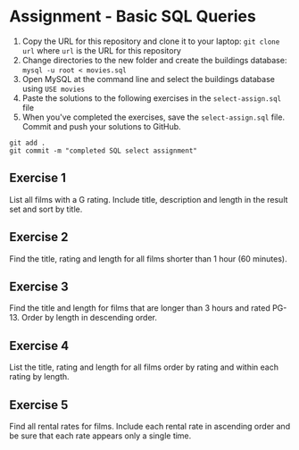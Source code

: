 # Assignment - Basic SQL Queries

1. Copy the URL for this repository and clone it to your laptop: `git clone url`  where `url` is the URL for this repository
2. Change directories to the new folder and create the buildings database: `mysql -u root < movies.sql`
3.  Open MySQL at the command line and select the buildings database using `USE movies`
3. Paste the solutions to the following exercises in the `select-assign.sql` file
4.  When you've completed the exercises, save the `select-assign.sql` file.  Commit and push your solutions to GitHub.
```
git add .
git commit -m "completed SQL select assignment"
```


## Exercise 1
List all films with a G rating.  Include title, description and length in the result set and sort by title.

## Exercise 2
Find the title,  rating and length for all films shorter than 1 hour (60 minutes).

## Exercise 3
Find the title and length for films that are longer than 3 hours and rated PG-13.  Order by length in descending order.

## Exercise 4
List the title, rating and length for all films order by rating and within each rating by length.

## Exercise 5
Find all rental rates for films. Include each rental rate in ascending order and be sure that each rate appears only a single time.
